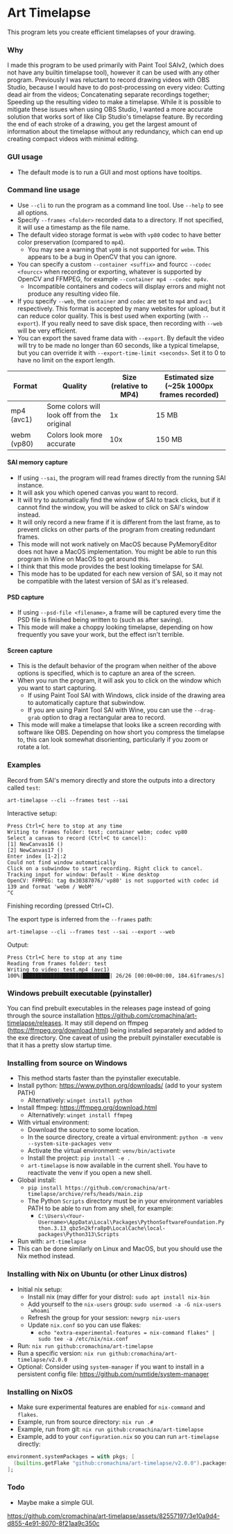 # Art Timelapse
This program lets you create efficient timelapses of your drawing.

### Why
I made this program to be used primarily with Paint Tool SAIv2, (which does not have any builtin timelapse tool), however it can be used with any other program.
Previously I was reluctant to record drawing videos with OBS Studio, because I would have to do post-processing on every video:
Cutting dead air from the videos; Concatenating separate recordings together; Speeding up the resulting video to make a timelapse.
While it is possible to mitigate these issues when using OBS Studio, I wanted a more accurate solution that works sort of like Clip Studio's timelapse feature.
By recording the end of each stroke of a drawing, you get the largest amount of information about the timelapse without any redundancy, which can end up creating compact videos with minimal editing.

### GUI usage
- The default mode is to run a GUI and most options have tooltips.

### Command line usage
- Use `--cli` to run the program as a command line tool. Use `--help` to see all options.
- Specify `--frames <folder>` recorded data to a directory. If not specified, it will use a timestamp as the file name.
- The default video storage format is `webm` with `vp80` codec to have better color preservation (compared to `mp4`).
  - You may see a warning that `vp80` is not supported for `webm`. This appears to be a bug in OpenCV that you can ignore.
- You can specify a custom `--container <suffix>` and fourcc `--codec <fourcc>` when recording or exporting, whatever is supported by OpenCV and FFMPEG, for example `--container mp4 --codec mp4v`.
  - Incompatible containers and codecs will display errors and might not produce any resulting video file.
- If you specify `--web`, the `container` and `codec` are set to `mp4` and `avc1` respectively. This format is accepted by many websites for upload, but it can reduce color quality. This is best used when exporting (with `--export`). If you really need to save disk space, then recording with `--web` will be very efficient.
- You can export the saved frame data with `--export`. By default the video will try to be made no longer than 60 seconds, like a typical timelapse, but you can override it with `--export-time-limit <seconds>`. Set it to 0 to have no limit on the export length.

| Format | Quality | Size (relative to MP4) | Estimated size (~25k 1000px frames recorded) |
|--|--|--|--|
| mp4 (avc1) | Some colors will look off from the original | 1x | 15 MB |
| webm (vp80) | Colors look more accurate | 10x | 150 MB |

#### SAI memory capture
- If using `--sai`, the program will read frames directly from the running SAI instance.
- It will ask you which opened canvas you want to record.
- It will try to automatically find the window of SAI to track clicks, but if it cannot find the window, you will be asked to click on SAI's window instead.
- It will only record a new frame if it is different from the last frame, as to prevent clicks on other parts of the program from creating redundant frames.
- This mode will not work natively on MacOS because PyMemoryEditor does not have a MacOS implementation. You might be able to run this program in Wine on MacOS to get around this.
- I think that this mode provides the best looking timelapse for SAI.
- This mode has to be updated for each new version of SAI, so it may not be compatible with the latest version of SAI as it's released.
#### PSD capture
- If using `--psd-file <filename>`, a frame will be captured every time the PSD file is finished being written to (such as after saving).
- This mode will make a choppy looking timelapse, depending on how frequently you save your work, but the effect isn't terrible.
#### Screen capture
- This is the default behavior of the program when neither of the above options is specified, which is to capture an area of the screen.
- When you run the program, it will ask you to click on the window which you want to start capturing.
  - If using Paint Tool SAI with Windows, click inside of the drawing area to automatically capture that subwindow.
  - If you are using Paint Tool SAI with Wine, you can use the `--drag-grab` option to drag a rectangular area to record.
- This mode will make a timelapse that looks like a screen recording with software like OBS. Depending on how short you compress the timelapse to, this can look somewhat disorienting, particularly if you zoom or rotate a lot.

### Examples
Record from SAI's memory directly and store the outputs into a directory called `test`:
```
art-timelapse --cli --frames test --sai
```
Interactive setup:
```
Press Ctrl+C here to stop at any time
Writing to frames folder: test; container webm; codec vp80
Select a canvas to record (Ctrl+C to cancel):
[1] NewCanvas16 ()
[2] NewCanvas17 ()
Enter index [1-2]:2
Could not find window automatically
Click on a subwindow to start recording. Right click to cancel.
Tracking input for window: Default - Wine desktop
OpenCV: FFMPEG: tag 0x30387076/'vp80' is not supported with codec id 139 and format 'webm / WebM'
^C
```
Finishing recording (pressed Ctrl+C).

The export type is inferred from the `--frames` path:
```
art-timelapse --cli --frames test --sai --export --web
```
Output:
```
Press Ctrl+C here to stop at any time
Reading from frames folder: test
Writing to video: test.mp4 (avc1)
100%|████████████████████████████| 26/26 [00:00<00:00, 184.61frames/s]
```

### Windows prebuilt executable (pyinstaller)
You can find prebuilt executables in the releases page instead of going through the source installation https://github.com/cromachina/art-timelapse/releases. It may still depend on ffmpeg (https://ffmpeg.org/download.html) being installed separately and added to the exe directory. One caveat of using the prebuilt pyinstaller executable is that it has a pretty slow startup time.

### Installing from source on Windows
- This method starts faster than the pyinstaller executable.
- Install python: https://www.python.org/downloads/ (add to your system PATH)
  - Alternatively: `winget install python`
- Install ffmpeg: https://ffmpeg.org/download.html
  - Alternatively: `winget install ffmpeg`
- With virtual environment:
  - Download the source to some location.
  - In the source directory, create a virtual environment: `python -m venv --system-site-packages venv`
  - Activate the virtual environment: `venv/bin/activate`
  - Install the project: `pip install -e .`
  - `art-timelapse` is now available in the current shell. You have to reactivate the venv if you open a new shell.
- Global install:
  - `pip install https://github.com/cromachina/art-timelapse/archive/refs/heads/main.zip`
  - The Python `Scripts` directory must be in your environment variables PATH to be able to run from any shell, for example:
    - `C:\Users\<Your-Username>\AppData\Local\Packages\PythonSoftwareFoundation.Python.3.13_qbz5n2kfra8p0\LocalCache\local-packages\Python313\Scripts`
- Run with: `art-timelapse`
- This can be done similarly on Linux and MacOS, but you should use the Nix method instead.

### Installing with Nix on Ubuntu (or other Linux distros)
- Initial nix setup:
  - Install nix (may differ for your distro): `sudo apt install nix-bin`
  - Add yourself to the `nix-users` group: ``sudo usermod -a -G nix-users `whoami` ``
  - Refresh the group for your session: `newgrp nix-users`
  - Update `nix.conf` so you can use flakes:
    - `echo "extra-experimental-features = nix-command flakes" | sudo tee -a /etc/nix/nix.conf`
- Run: `nix run github:cromachina/art-timelapse`
- Run a specific version: `nix run github:cromachina/art-timelapse/v2.0.0`
- Optional: Consider using `system-manager` if you want to install in a persistent config file: https://github.com/numtide/system-manager

### Installing on NixOS
- Make sure experimental features are enabled for `nix-command` and `flakes`.
- Example, run from source directory: `nix run .#`
- Example, run from git: `nix run github:cromachina/art-timelapse`
- Example, add to your `configuration.nix` so you can run `art-timelapse` directly:
```nix
environment.systemPackages = with pkgs; [
  (builtins.getFlake "github:cromachina/art-timelapse/v2.0.0").packages.${pkgs.system}.default
];
```

### Todo
- Maybe make a simple GUI.

https://github.com/cromachina/art-timelapse/assets/82557197/3e10a9d4-d855-4e91-8070-8f21aa9c350c
